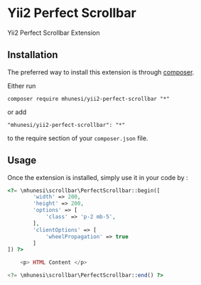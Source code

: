 Yii2 Perfect Scrollbar
======================
Yii2 Perfect Scrollbar Extension

Installation
------------

The preferred way to install this extension is through [composer](http://getcomposer.org/download/).

Either run

```
composer require mhunesi/yii2-perfect-scrollbar "*"
```

or add

```
"mhunesi/yii2-perfect-scrollbar": "*"
```

to the require section of your `composer.json` file.


Usage
-----

Once the extension is installed, simply use it in your code by  :

```php
<?= \mhunesi\scrollbar\PerfectScrollbar::begin([
        'width' => 200,
        'height' => 200,
        'options' => [
            'class' => 'p-2 mb-5',
        ],
        'clientOptions' => [
            'wheelPropagation' => true
        ]
]) ?>

    <p> HTML Content </p>

<?= \mhunesi\scrollbar\PerfectScrollbar::end() ?>

```